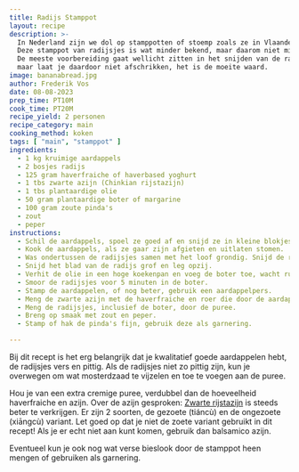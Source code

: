 ```yaml
---
title: Radijs Stamppot
layout: recipe
description: >-
  In Nederland zijn we dol op stamppotten of stoemp zoals ze in Vlaanderen zeggen. 
  Deze stamppot van radijsjes is wat minder bekend, maar daarom niet minder lekker.
  De meeste voorbereiding gaat wellicht zitten in het snijden van de radijsjes,
  maar laat je daardoor niet afschrikken, het is de moeite waard.
image: bananabread.jpg
author: Frederik Vos
date: 08-08-2023
prep_time: PT10M
cook_time: PT20M
recipe_yield: 2 personen
recipe_category: main
cooking_method: koken
tags: [ "main", "stamppot" ]
ingredients:
  - 1 kg kruimige aardappels
  - 2 bosjes radijs
  - 125 gram haverfraiche of haverbased yoghurt
  - 1 tbs zwarte azijn (Chinkian rijstazijn)
  - 1 tbs plantaardige olie
  - 50 gram plantaardige boter of margarine
  - 100 gram zoute pinda's
  - zout 
  - peper
instructions:
  - Schil de aardappels, spoel ze goed af en snijd ze in kleine blokjes.
  - Kook de aardappels, als ze gaar zijn afgieten en uitlaten stomen.
  - Was ondertussen de radijsjes samen met het loof grondig. Snijd de radijsjes in dunne plakjes.
  - Snijd het blad van de radijs grof en leg opzij.
  - Verhit de olie in een hoge koekenpan en voeg de boter toe, wacht rustig tot de boter gesmolten is.
  - Smoor de radijsjes voor 5 minuten in de boter.
  - Stamp de aardappelen, of nog beter, gebruik een aardappelpers.
  - Meng de zwarte azijn met de haverfraiche en roer die door de aardappelen.
  - Meng de radijsjes, inclusief de boter, door de puree.
  - Breng op smaak met zout en peper.
  - Stamp of hak de pinda's fijn, gebruik deze als garnering.

---
```


Bij dit recept is het erg belangrijk dat je kwalitatief goede aardappelen hebt, 
de radijsjes vers en pittig. Als de radijsjes niet zo pittig zijn, kun je overwegen om wat mosterdzaad te vijzelen en toe te voegen aan de puree. 

Hou je van een extra cremige puree, verdubbel dan de hoeveelheid haverfraiche en azijn. 
Over de azijn gesproken: [Zwarte rijstazijn](https://www.tjinstoko.eu/en/heng-shun-chinkiang-vinegar-180ml.html) is steeds beter te verkrijgen. Er zijn 2 soorten, de gezoete (tiáncù) en de ongezoete (xiāngcù) variant. Let goed op dat je niet de zoete variant gebruikt in dit recept! Als je er echt niet aan kunt komen, gebruik dan balsamico azijn.

Eventueel kun je ook nog wat verse bieslook door de stamppot heen mengen of gebruiken als garnering.
